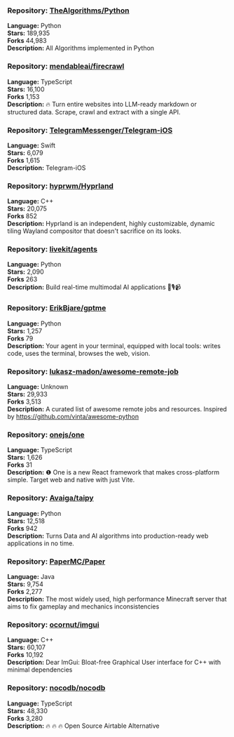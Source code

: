 ### **Repository:** [TheAlgorithms/Python](https://github.com/TheAlgorithms/Python)  

**Language:** Python  
**Stars:** 189,935  
**Forks** 44,983  
**Description:** All Algorithms implemented in Python  

### **Repository:** [mendableai/firecrawl](https://github.com/mendableai/firecrawl)  

**Language:** TypeScript  
**Stars:** 16,100  
**Forks** 1,153  
**Description:** 🔥 Turn entire websites into LLM-ready markdown or structured data. Scrape, crawl and extract with a single API.  

### **Repository:** [TelegramMessenger/Telegram-iOS](https://github.com/TelegramMessenger/Telegram-iOS)  

**Language:** Swift  
**Stars:** 6,079  
**Forks** 1,615  
**Description:** Telegram-iOS  

### **Repository:** [hyprwm/Hyprland](https://github.com/hyprwm/Hyprland)  

**Language:** C++  
**Stars:** 20,075  
**Forks** 852  
**Description:** Hyprland is an independent, highly customizable, dynamic tiling Wayland compositor that doesn't sacrifice on its looks.  

### **Repository:** [livekit/agents](https://github.com/livekit/agents)  

**Language:** Python  
**Stars:** 2,090  
**Forks** 263  
**Description:** Build real-time multimodal AI applications 🤖🎙️📹  

### **Repository:** [ErikBjare/gptme](https://github.com/ErikBjare/gptme)  

**Language:** Python  
**Stars:** 1,257  
**Forks** 79  
**Description:** Your agent in your terminal, equipped with local tools: writes code, uses the terminal, browses the web, vision.  

### **Repository:** [lukasz-madon/awesome-remote-job](https://github.com/lukasz-madon/awesome-remote-job)  

**Language:** Unknown  
**Stars:** 29,933  
**Forks** 3,513  
**Description:** A curated list of awesome remote jobs and resources. Inspired by https://github.com/vinta/awesome-python  

### **Repository:** [onejs/one](https://github.com/onejs/one)  

**Language:** TypeScript  
**Stars:** 1,626  
**Forks** 31  
**Description:** ❶ One is a new React framework that makes cross-platform simple. Target web and native with just Vite.  

### **Repository:** [Avaiga/taipy](https://github.com/Avaiga/taipy)  

**Language:** Python  
**Stars:** 12,518  
**Forks** 942  
**Description:** Turns Data and AI algorithms into production-ready web applications in no time.  

### **Repository:** [PaperMC/Paper](https://github.com/PaperMC/Paper)  

**Language:** Java  
**Stars:** 9,754  
**Forks** 2,277  
**Description:** The most widely used, high performance Minecraft server that aims to fix gameplay and mechanics inconsistencies  

### **Repository:** [ocornut/imgui](https://github.com/ocornut/imgui)  

**Language:** C++  
**Stars:** 60,107  
**Forks** 10,192  
**Description:** Dear ImGui: Bloat-free Graphical User interface for C++ with minimal dependencies  

### **Repository:** [nocodb/nocodb](https://github.com/nocodb/nocodb)  

**Language:** TypeScript  
**Stars:** 48,330  
**Forks** 3,280  
**Description:** 🔥 🔥 🔥 Open Source Airtable Alternative  

